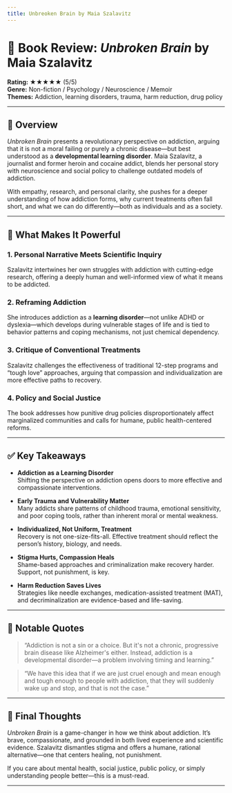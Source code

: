 ```yaml
---
title: Unbreoken Brain by Maia Szalavitz
---
```


# 📘 Book Review: *Unbroken Brain* by Maia Szalavitz

**Rating:** ★★★★★ (5/5)  
**Genre:** Non-fiction / Psychology / Neuroscience / Memoir  
**Themes:** Addiction, learning disorders, trauma, harm reduction, drug policy  

---

## 📝 Overview

*Unbroken Brain* presents a revolutionary perspective on addiction, arguing that it is not a moral failing or purely a chronic disease—but best understood as a **developmental learning disorder**. Maia Szalavitz, a journalist and former heroin and cocaine addict, blends her personal story with neuroscience and social policy to challenge outdated models of addiction.

With empathy, research, and personal clarity, she pushes for a deeper understanding of how addiction forms, why current treatments often fall short, and what we can do differently—both as individuals and as a society.

---

## 🌟 What Makes It Powerful

### 1. Personal Narrative Meets Scientific Inquiry  
Szalavitz intertwines her own struggles with addiction with cutting-edge research, offering a deeply human and well-informed view of what it means to be addicted.

### 2. Reframing Addiction  
She introduces addiction as a **learning disorder**—not unlike ADHD or dyslexia—which develops during vulnerable stages of life and is tied to behavior patterns and coping mechanisms, not just chemical dependency.

### 3. Critique of Conventional Treatments  
Szalavitz challenges the effectiveness of traditional 12-step programs and “tough love” approaches, arguing that compassion and individualization are more effective paths to recovery.

### 4. Policy and Social Justice  
The book addresses how punitive drug policies disproportionately affect marginalized communities and calls for humane, public health-centered reforms.

---

## ✅ Key Takeaways

- **Addiction as a Learning Disorder**  
  Shifting the perspective on addiction opens doors to more effective and compassionate interventions.

- **Early Trauma and Vulnerability Matter**  
  Many addicts share patterns of childhood trauma, emotional sensitivity, and poor coping tools, rather than inherent moral or mental weakness.

- **Individualized, Not Uniform, Treatment**  
  Recovery is not one-size-fits-all. Effective treatment should reflect the person’s history, biology, and needs.

- **Stigma Hurts, Compassion Heals**  
  Shame-based approaches and criminalization make recovery harder. Support, not punishment, is key.

- **Harm Reduction Saves Lives**  
  Strategies like needle exchanges, medication-assisted treatment (MAT), and decriminalization are evidence-based and life-saving.

---

## 💬 Notable Quotes

> “Addiction is not a sin or a choice. But it's not a chronic, progressive brain disease like Alzheimer's either. Instead, addiction is a developmental disorder—a problem involving timing and learning.”

> “We have this idea that if we are just cruel enough and mean enough and tough enough to people with addiction, that they will suddenly wake up and stop, and that is not the case.”

---

## 🧠 Final Thoughts

*Unbroken Brain* is a game-changer in how we think about addiction. It’s brave, compassionate, and grounded in both lived experience and scientific evidence. Szalavitz dismantles stigma and offers a humane, rational alternative—one that centers healing, not punishment.

If you care about mental health, social justice, public policy, or simply understanding people better—this is a must-read.

---


